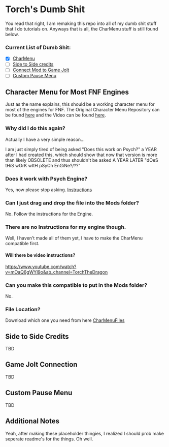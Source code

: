 # Torch's Dumb Shit

You read that right, I am remaking this repo into all of my dumb shit stuff that I do tutorials on. Anyways that is all, the CharMenu stuff is still found below.

### Current List of Dumb Shit:

-   [x] [CharMenu](#character-menu-for-most-fnf-engines)
-   [ ] [Side to Side credits](#side-to-side-credits)
-   [ ] [Connect Mod to Game Jolt](#game-jolt-connection)
-   [ ] [Custom Pause Menu](#custom-pause-menu)

## Character Menu for Most FNF Engines

Just as the name explains, this should be a working character menu for most of the engines for FNF.
The Original Character Menu Repository can be found [here](https://github.com/TorchTheDragon/FNFTorchEdition) and the Video can be found [here](https://youtu.be/66AcG4_wd6E).

### Why did I do this again?

Actually I have a very simple reason...

I am just simply tired of being asked "Does this work on Psych?" a YEAR after I had created this, which should show that now that version is more than likely OBSOLETE and thus shouldn't be asked A YEAR LATER "dOeS tHiS wOrK wItH pSyCh EnGiNe?/??"

### Does it work with Psych Engine?

Yes, now please stop asking. [Instructions](./Instructions/CharMenu/Psych/)

### Can I just drag and drop the file into the Mods folder?

No. Follow the instructions for the Engine.

### There are no Instructions for my engine though.

Well, I haven't made all of them yet, I have to make the CharMenu compatible first.

#### Will there be video instructions?

https://www.youtube.com/watch?v=mOaQ6gWYl9o&ab_channel=TorchTheDragon

### Can you make this compatible to put in the Mods folder?

No.

### File Location?

Download which one you need from here [CharMenuFiles](./CharMenuFiles/)

## Side to Side Credits

TBD

## Game Jolt Connection

TBD

## Custom Pause Menu

TBD

## Additional Notes

Yeah, after making these placeholder thingies, I realized I should prob make seperate readme's for the things. Oh well.
